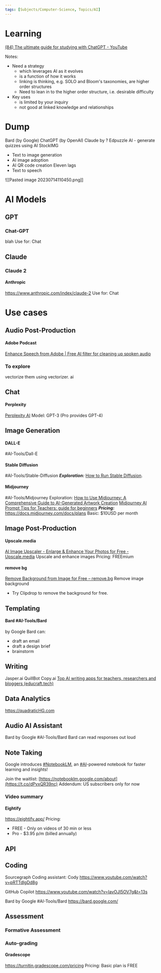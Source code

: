 ```yaml
---
tags: [Subjects/Computer-Science, Topics/AI]
---
```



# Learning

[(84) The ultimate guide for studying with ChatGPT - YouTube](https://www.youtube.com/watch?v=R0bHMsDlTmE)

Notes:
- Need a strategy
	- which leverages AI as it evolves
	- is a function of how it works
	- linking is thinking, e.g. SOLO and Bloom's taxonomies, are higher order structures
	- Need to lean in to the higher order structure, i.e. desirable difficulty
- Key uses
	-  is limited by your inquiry
	- not good at linked knowledge and relationships




# Dump

Bard (by Google)
ChatGPT (by OpenAI)
Claude by ?
Edpuzzle AI - generate quizzes using AI
StockIMG
- Text to image generation
- AI image adoption
- AI QR code creation
Eleven lags
- Text to speech

![[Pasted image 20230714110450.png]]



# AI Models


## GPT

### Chat-GPT

blah
Use for:  Chat


## Claude

### Claude 2


#### Anthropic
https://www.anthropic.com/index/claude-2
Use for:  Chat



# Use cases


## Audio Post-Production

#### Adobe Podcast
[Enhance Speech from Adobe | Free AI filter for cleaning up spoken audio](https://podcast.adobe.com/enhance)

### To explore

vectorize them using vectorizer. ai


## Chat

#### Perplexity
[Perplexity AI](https://www.perplexity.ai/)
Model: GPT-3 (Pro provides GPT-4)


## Image Generation



#### DALL-E 
#AI-Tools/Dall-E

#### Stable Diffusion
#AI-Tools/Stable-Diffusion
***Exploration:***
[How to Run Stable Diffusion](https://www.datacamp.com/tutorial/how-to-run-stable-diffusion).
#### Midjourney
#AI-Tools/Midjourney 
Exploration:
[How to Use Midjourney: A Comprehensive Guide to AI-Generated Artwork Creation](https://www.datacamp.com/tutorial/how-to-use-midjourney-a-comprehensive-guide-to-ai-generated-artwork-creation)
[Midjourney AI Prompt Tips for Teachers: guide for beginners](https://www.youtube.com/watch?v=TfYBUPhojUQ)
***Pricing:***
https://docs.midjourney.com/docs/plans
Basic: $10USD per month
## Image Post-Production

#### Upscale.media
[AI Image Upscaler - Enlarge & Enhance Your Photos for Free - Upscale.media](https://www.upscale.media/)
Upscale and enhance images
Pricing: FREEmium


#### remove bg
[Remove Background from Image for Free – remove.bg](https://www.remove.bg/)
Remove image background

- Try Clipdrop to remove the background for free.




## Templating

#### Bard  #AI-Tools/Bard
by Google
Bard can:
- draft an email
- draft a design brief
- brainstorm


## Writing

Jasper.ai
QuillBot
Copy.ai
[Top AI writing apps for teachers, researchers and bloggers (educraft.tech)](https://educraft.tech/top-ai-writing-apps-for-teachers-researchers-and-bloggers-2/)


## Data Analytics

https://quadraticHG.com


## Audio AI Assistant


Bard by Google #AI-Tools/Bard
Bard can read responses out loud



## Note Taking



Google introduces [#NotebookLM](https://twitter.com/hashtag/NotebookLM?src=hashtag_click), an [#AI](https://twitter.com/hashtag/AI?src=hashtag_click)-powered notebook for faster learning and insights! 

Join the waitlist: [https://notebooklm.google.com/about](https://t.co/dPvxQR39nc)
Addendum: US subscribers only for now

### Video summary

#### Eightify
https://eightify.app/
Pricing: 
- FREE - Only on videos of 30 min or less
- Pro - $3.95 p/m (billed annually)



## API



## Coding


Sourcegraph 
Coding assistant: Cody
https://www.youtube.com/watch?v=pRTTdlgDd8g

GitHub Copilot
https://www.youtube.com/watch?v=IavOJI5OV7g&t=13s

Bard by Google #AI-Tools/Bard
https://bard.google.com/


## Assessment

### Formative Assessment



### Auto-grading

#### Gradescope
https://turnitin.gradescope.com/pricing
Pricing: Basic plan is FREE
